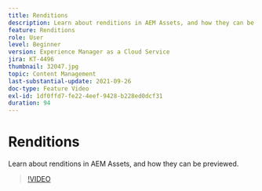 ```yaml
---
title: Renditions
description: Learn about renditions in AEM Assets, and how they can be previewed.
feature: Renditions
role: User
level: Beginner
version: Experience Manager as a Cloud Service
jira: KT-4496
thumbnail: 32047.jpg
topic: Content Management
last-substantial-update: 2021-09-26
doc-type: Feature Video
exl-id: 1df0ffd7-fe22-4eef-9428-b228ed0dcf31
duration: 94
---
```

# Renditions

Learn about renditions in AEM Assets, and how they can be previewed.

>[!VIDEO](https://video.tv.adobe.com/v/32047?quality=12&learn=on)
